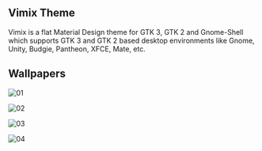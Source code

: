 
## Vimix Theme

Vimix is a flat Material Design theme for GTK 3, GTK 2 and Gnome-Shell which supports GTK 3 and GTK 2 based desktop environments like Gnome, Unity, Budgie, Pantheon, XFCE, Mate, etc.

## Wallpapers

![01](https://github.com/vinceliuice/vimix-gtk-themes/blob/images/wallpaper.jpg?raw=true)

![02](https://github.com/vinceliuice/vimix-gtk-themes/blob/images/wallpaper1.jpg?raw=true)

![03](https://github.com/vinceliuice/vimix-gtk-themes/blob/images/wallpaper2.jpg?raw=true)

![04](https://github.com/vinceliuice/vimix-gtk-themes/blob/images/wallpaper3.jpg?raw=true)



